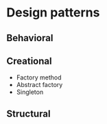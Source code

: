 # Design patterns

## Behavioral

## Creational
* Factory method
* Abstract factory
* Singleton

## Structural